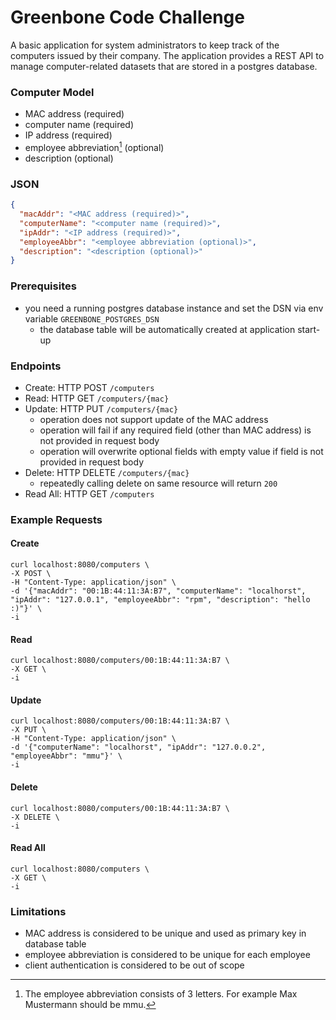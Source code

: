 # Greenbone Code Challenge

A basic application for system administrators to keep track of the computers issued by their company.
The application provides a REST API to manage computer-related datasets that are stored in a postgres database.


### Computer Model

- MAC address (required)
- computer name (required)
- IP address (required)
- employee abbreviation[^1] (optional)
- description (optional)

[^1]: The employee abbreviation consists of 3 letters. For example Max Mustermann should be mmu.


### JSON

```json
{
  "macAddr": "<MAC address (required)>",
  "computerName": "<computer name (required)>",
  "ipAddr": "<IP address (required)>",
  "employeeAbbr": "<employee abbreviation (optional)>",
  "description": "<description (optional)>"
}
```

### Prerequisites

- you need a running postgres database instance and set the DSN via env variable `GREENBONE_POSTGRES_DSN`
  - the database table will be automatically created at application start-up


### Endpoints

- Create: HTTP POST `/computers`
- Read: HTTP GET `/computers/{mac}`
- Update: HTTP PUT `/computers/{mac}`
  - operation does not support update of the MAC address
  - operation will fail if any required field (other than MAC address) is not provided in request body
  - operation will overwrite optional fields with empty value if field is not provided in request body
- Delete: HTTP DELETE `/computers/{mac}`
  - repeatedly calling delete on same resource will return `200`
- Read All: HTTP GET `/computers`


### Example Requests

#### Create
    curl localhost:8080/computers \
    -X POST \
    -H "Content-Type: application/json" \
    -d '{"macAddr": "00:1B:44:11:3A:B7", "computerName": "localhorst", "ipAddr": "127.0.0.1", "employeeAbbr": "rpm", "description": "hello :)"}' \
    -i

#### Read
    curl localhost:8080/computers/00:1B:44:11:3A:B7 \
    -X GET \
    -i

#### Update
    curl localhost:8080/computers/00:1B:44:11:3A:B7 \
    -X PUT \
    -H "Content-Type: application/json" \
    -d '{"computerName": "localhorst", "ipAddr": "127.0.0.2", "employeeAbbr": "mmu"}' \
    -i

#### Delete
    curl localhost:8080/computers/00:1B:44:11:3A:B7 \
    -X DELETE \
    -i

#### Read All

    curl localhost:8080/computers \
    -X GET \
    -i


### Limitations

- MAC address is considered to be unique and used as primary key in database table
- employee abbreviation is considered to be unique for each employee
- client authentication is considered to be out of scope


